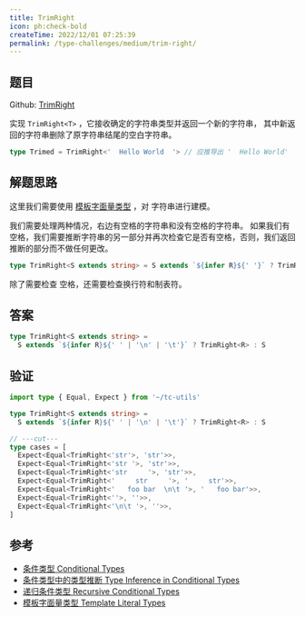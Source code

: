 ```yaml
---
title: TrimRight
icon: ph:check-bold
createTime: 2022/12/01 07:25:39
permalink: /type-challenges/medium/trim-right/
---
```


## 题目

Github: [TrimRight](https://github.com/type-challenges/type-challenges/blob/main/questions/04803-medium-trim-right/)

实现 `TrimRight<T>` ，它接收确定的字符串类型并返回一个新的字符串，
其中新返回的字符串删除了原字符串结尾的空白字符串。

```ts
type Trimed = TrimRight<'  Hello World  '> // 应推导出 '  Hello World'
```

## 解题思路

这里我们需要使用 [模板字面量类型](https://www.typescriptlang.org/docs/handbook/release-notes/typescript-4-1.html#template-literal-types) ，对 字符串进行建模。

我们需要处理两种情况，右边有空格的字符串和没有空格的字符串。
如果我们有空格，我们需要推断字符串的另一部分并再次检查它是否有空格，否则，我们返回推断的部分而不做任何更改。

```ts
type TrimRight<S extends string> = S extends `${infer R}${' '}` ? TrimRight<R> : S
```

除了需要检查 空格，还需要检查换行符和制表符。

## 答案

```ts
type TrimRight<S extends string> =
  S extends `${infer R}${' ' | '\n' | '\t'}` ? TrimRight<R> : S
```

## 验证

```ts twoslash
import type { Equal, Expect } from '~/tc-utils'

type TrimRight<S extends string> =
  S extends `${infer R}${' ' | '\n' | '\t'}` ? TrimRight<R> : S

// ---cut---
type cases = [
  Expect<Equal<TrimRight<'str'>, 'str'>>,
  Expect<Equal<TrimRight<'str '>, 'str'>>,
  Expect<Equal<TrimRight<'str     '>, 'str'>>,
  Expect<Equal<TrimRight<'     str     '>, '     str'>>,
  Expect<Equal<TrimRight<'   foo bar  \n\t '>, '   foo bar'>>,
  Expect<Equal<TrimRight<''>, ''>>,
  Expect<Equal<TrimRight<'\n\t '>, ''>>,
]
```

## 参考

- [条件类型 Conditional Types](https://www.typescriptlang.org/docs/handbook/2/conditional-types.html)
- [条件类型中的类型推断 Type Inference in Conditional Types](https://www.typescriptlang.org/docs/handbook/2/conditional-types.html#inferring-within-conditional-types)
- [递归条件类型 Recursive Conditional Types](https://www.typescriptlang.org/docs/handbook/release-notes/typescript-4-1.html#recursive-conditional-types)
- [模板字面量类型 Template Literal Types](https://www.typescriptlang.org/docs/handbook/release-notes/typescript-4-1.html#template-literal-types)

